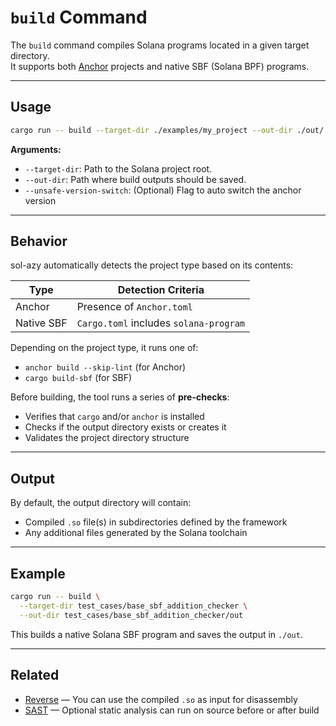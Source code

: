 # `build` Command

The `build` command compiles Solana programs located in a given target directory.  
It supports both [Anchor](https://www.anchor-lang.com/) projects and native SBF (Solana BPF) programs.

---

## Usage

```bash
cargo run -- build --target-dir ./examples/my_project --out-dir ./out/
```

**Arguments:**

- `--target-dir`: Path to the Solana project root.
- `--out-dir`: Path where build outputs should be saved.
- `--unsafe-version-switch`: (Optional) Flag to auto switch the anchor version

---

## Behavior

sol-azy automatically detects the project type based on its contents:

| Type      | Detection Criteria                    |
|-----------|----------------------------------------|
| Anchor    | Presence of `Anchor.toml`              |
| Native SBF| `Cargo.toml` includes `solana-program` |

Depending on the project type, it runs one of:

- `anchor build --skip-lint` (for Anchor)
- `cargo build-sbf` (for SBF)

Before building, the tool runs a series of **pre-checks**:

- Verifies that `cargo` and/or `anchor` is installed
- Checks if the output directory exists or creates it
- Validates the project directory structure

---

## Output

By default, the output directory will contain:

- Compiled `.so` file(s) in subdirectories defined by the framework
- Any additional files generated by the Solana toolchain

---

## Example

```bash
cargo run -- build \
  --target-dir test_cases/base_sbf_addition_checker \
  --out-dir test_cases/base_sbf_addition_checker/out
```

This builds a native Solana SBF program and saves the output in `./out`.

---

## Related

- [Reverse](./reverse.md) — You can use the compiled `.so` as input for disassembly
- [SAST](./sast.md) — Optional static analysis can run on source before or after build
